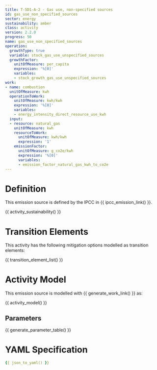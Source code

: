 ```yaml
---
title: T-5D1-A-2 - Gas use, non-specified sources
id: gas_use_non_specified_sources
sector: energy
sustainability: amber
class: activity
version: 2.2.0
progress: 50
name: gas_use_non_specified_sources
operation:
  growthType: true
  variable: stock_gas_use_unspecified_sources
  growthFactor:
    unitOfMeasure: per_capita
    expression: '%[0]'
    variables:
    - stock_growth_gas_use_unspecified_sources
work:
- name: combustion
  unitOfMeasure: kwh
  operationToWork:
    unitOfMeasure: kwh/kwh
    expression: '%[0]'
    variables:
    - energy_intensity_direct_resource_use_kwh
  input:
  - resource: natural_gas
    unitOfMeasure: kwh
    resourceToWork:
      unitOfMeasure: kwh/kwh
      expression: '1'
    emissionFactor:
      unitOfMeasure: g_co2e/kwh
      expression: '%[0]'
      variables:
      - emission_factor_natural_gas_kwh_to_co2e
---
```

# Definition
This emission source is defined by the IPCC in {{ ipcc_emission_link() }}.


{{ activity_sustainability() }}

# Transition Elements

This activity has the following mitigation options modelled as transition elements:

{{ transition_element_list() }}

# Activity Model
This emission source is modelled with {{ generate_work_link() }} as:

{{ activity_model() }}

## Parameters

{{ generate_parameter_table() }}

# YAML Specification

```yaml
{{ json_to_yaml() }}
```